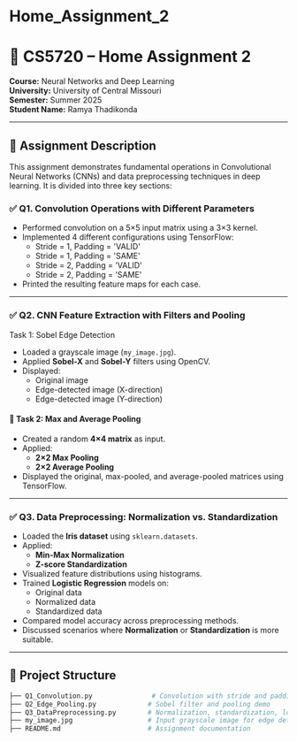 # Home_Assignment_2
# 🧠 CS5720 – Home Assignment 2  
**Course:** Neural Networks and Deep Learning  
**University:** University of Central Missouri  
**Semester:** Summer 2025  
**Student Name:** Ramya Thadikonda  

---

## 📌 Assignment Description

This assignment demonstrates fundamental operations in Convolutional Neural Networks (CNNs) and data preprocessing techniques in deep learning. It is divided into three key sections:

### ✅ Q1. Convolution Operations with Different Parameters
- Performed convolution on a 5×5 input matrix using a 3×3 kernel.
- Implemented 4 different configurations using TensorFlow:
  - Stride = 1, Padding = 'VALID'
  - Stride = 1, Padding = 'SAME'
  - Stride = 2, Padding = 'VALID'
  - Stride = 2, Padding = 'SAME'
- Printed the resulting feature maps for each case.

---

### ✅ Q2. CNN Feature Extraction with Filters and Pooling

 Task 1: Sobel Edge Detection
- Loaded a grayscale image (`my_image.jpg`).
- Applied **Sobel-X** and **Sobel-Y** filters using OpenCV.
- Displayed:
  - Original image
  - Edge-detected image (X-direction)
  - Edge-detected image (Y-direction)

#### 🧩 Task 2: Max and Average Pooling
- Created a random **4×4 matrix** as input.
- Applied:
  - **2×2 Max Pooling**
  - **2×2 Average Pooling**
- Displayed the original, max-pooled, and average-pooled matrices using TensorFlow.

---

### ✅ Q3. Data Preprocessing: Normalization vs. Standardization
- Loaded the **Iris dataset** using `sklearn.datasets`.
- Applied:
  - **Min-Max Normalization**
  - **Z-score Standardization**
- Visualized feature distributions using histograms.
- Trained **Logistic Regression** models on:
  - Original data
  - Normalized data
  - Standardized data
- Compared model accuracy across preprocessing methods.
- Discussed scenarios where **Normalization** or **Standardization** is more suitable.

---

## 📁 Project Structure

```bash
├── Q1_Convolution.py               # Convolution with stride and padding variations
├── Q2_Edge_Pooling.py             # Sobel filter and pooling demo
├── Q3_DataPreprocessing.py        # Normalization, standardization, logistic regression
├── my_image.jpg                   # Input grayscale image for edge detection
├── README.md                      # Assignment documentation
